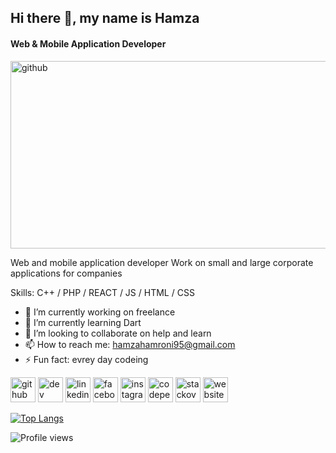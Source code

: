 ## Hi there 👋, my name is **Hamza**
#### Web & Mobile Application Developer
<img src='https://www.volumetree.com/wp-content/uploads/2019/11/Custom-Mobile-App-Development-1.png'  alt='github' height='300' width='700' >


Web and mobile application developer
Work on small and large corporate applications for companies

Skills: C++ / PHP / REACT / JS / HTML / CSS 

- 🔭 I’m currently working on freelance 
- 🌱 I’m currently learning Dart 
- 👯 I’m looking to collaborate on help and learn 
- 📫 How to reach me: hamzahamroni95@gmail.com 
- ⚡ Fun fact: evrey day codeing 


[<img src='https://cdn.jsdelivr.net/npm/simple-icons@3.0.1/icons/github.svg'  alt='github' height='40' >](https://github.com/hamzahamruni)  [<img src='https://cdn.jsdelivr.net/npm/simple-icons@3.0.1/icons/dev-dot-to.svg' alt='dev' height='40'>](https://dev.to/hamzahamruni)  [<img src='https://cdn.jsdelivr.net/npm/simple-icons@3.0.1/icons/linkedin.svg' alt='linkedin' height='40'>](https://www.linkedin.com/in/hamzahamruni/)  [<img src='https://cdn.jsdelivr.net/npm/simple-icons@3.0.1/icons/facebook.svg' alt='facebook' height='40'>](https://www.facebook.com/hamza.hamroni.1)  [<img src='https://cdn.jsdelivr.net/npm/simple-icons@3.0.1/icons/instagram.svg' alt='instagram' height='40'>](https://www.instagram.com/hamza_hamruni/)  [<img src='https://cdn.jsdelivr.net/npm/simple-icons@3.0.1/icons/codepen.svg' alt='codepen' height='40'>](https://codepen.io/hamza-hamruni)  [<img src='https://cdn.jsdelivr.net/npm/simple-icons@3.0.1/icons/stackoverflow.svg' alt='stackoverflow' height='40'>](https://stackoverflow.com/users/hamza-hamroni)  [<img src='https://cdn.jsdelivr.net/npm/simple-icons@3.0.1/icons/icloud.svg' alt='website' height='40'>](https://summerland.ly/)  



[![Top Langs](https://github-readme-stats.vercel.app/api/top-langs/?username=hamzahamruni)](https://github.com/anuraghazra/github-readme-stats)

![Profile views](https://gpvc.arturio.dev/hamzahamruni)  
